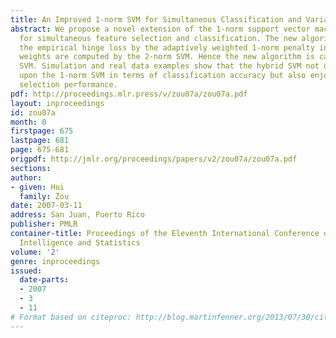 ```yaml
---
title: An Improved 1-norm SVM for Simultaneous Classification and Variable Selection
abstract: We propose a novel extension of the 1-norm support vector machine (SVM)
  for simultaneous feature selection and classification. The new algorithm penalizes
  the empirical hinge loss by the adaptively weighted 1-norm penalty in which the
  weights are computed by the 2-norm SVM. Hence the new algorithm is called the hybrid
  SVM. Simulation and real data examples show that the hybrid SVM not only often improves
  upon the 1-norm SVM in terms of classification accuracy but also enjoys better feature
  selection performance.
pdf: http://proceedings.mlr.press/v/zou07a/zou07a.pdf
layout: inproceedings
id: zou07a
month: 0
firstpage: 675
lastpage: 681
page: 675-681
origpdf: http://jmlr.org/proceedings/papers/v2/zou07a/zou07a.pdf
sections: 
author:
- given: Hui
  family: Zou
date: 2007-03-11
address: San Juan, Puerto Rico
publisher: PMLR
container-title: Proceedings of the Eleventh International Conference on Artificial
  Intelligence and Statistics
volume: '2'
genre: inproceedings
issued:
  date-parts:
  - 2007
  - 3
  - 11
# Format based on citeproc: http://blog.martinfenner.org/2013/07/30/citeproc-yaml-for-bibliographies/
---
```

